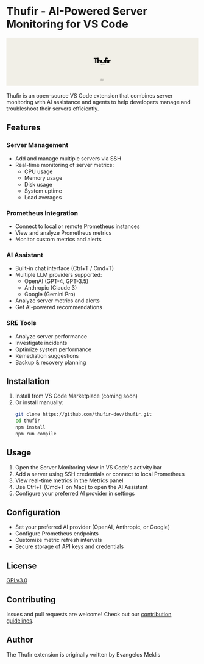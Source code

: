 # Thufir - AI-Powered Server Monitoring for VS Code

![Thufir](resources/thufir_readme.png)

Thufir is an open-source VS Code extension that combines server monitoring with AI assistance and agents to help developers manage and troubleshoot their servers efficiently.

## Features

### Server Management
- Add and manage multiple servers via SSH
- Real-time monitoring of server metrics:
  - CPU usage
  - Memory usage
  - Disk usage
  - System uptime
  - Load averages

### Prometheus Integration
- Connect to local or remote Prometheus instances
- View and analyze Prometheus metrics
- Monitor custom metrics and alerts

### AI Assistant
- Built-in chat interface (Ctrl+T / Cmd+T)
- Multiple LLM providers supported:
  - OpenAI (GPT-4, GPT-3.5)
  - Anthropic (Claude 3)
  - Google (Gemini Pro)
- Analyze server metrics and alerts
- Get AI-powered recommendations

### SRE Tools
- Analyze server performance
- Investigate incidents
- Optimize system performance
- Remediation suggestions
- Backup & recovery planning

## Installation

1. Install from VS Code Marketplace (coming soon)
2. Or install manually:
   ```bash
   git clone https://github.com/thufir-dev/thufir.git
   cd thufir
   npm install
   npm run compile
   ```

## Usage

1. Open the Server Monitoring view in VS Code's activity bar
2. Add a server using SSH credentials or connect to local Prometheus
3. View real-time metrics in the Metrics panel
4. Use Ctrl+T (Cmd+T on Mac) to open the AI Assistant
5. Configure your preferred AI provider in settings

## Configuration

- Set your preferred AI provider (OpenAI, Anthropic, or Google)
- Configure Prometheus endpoints
- Customize metric refresh intervals
- Secure storage of API keys and credentials

## License

[GPLv3.0](LICENSE)

## Contributing

Issues and pull requests are welcome! Check out our [contribution guidelines](CONTRIBUTING.md).

## Author

The Thufir extension is originally written by Evangelos Meklis